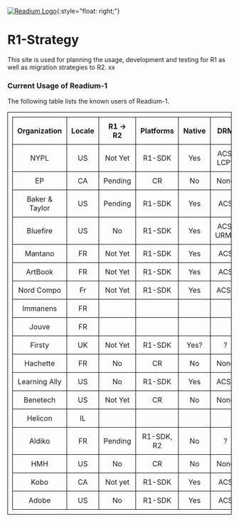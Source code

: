 <style>
table, td, th {
        border: 1px solid black; padding:10px;
        }
</style>

[![Readium Logo](https://readium.org/assets/logos/readiumlogo_64.png)](https://readium.org){:style="float: right;"}

# R1-Strategy
This site is used for planning the usage, development and testing for R1 as well as migration strategies to R2. xx

### Current Usage of Readium-1
The following table lists the known users of Readium-1.

|  Organization  | Locale | R1 -> R2 | Platforms | Native | DRM |
|:-------------:|:-------------:|:------------:|:--------:|:-------:|:-------:|
| NYPL  | US | Not Yet | R1-SDK | Yes | ACS, LCP? |
| EP  | CA | Pending | CR | No | None |
| Baker & Taylor  | US | Pending | R1-SDK | Yes | ACS |
| Bluefire  | US | No | R1-SDK | Yes | ACS, URMS |
| Mantano  | FR | Not Yet | R1-SDK | Yes | ACS |
| ArtBook  | FR | Not Yet | R1-SDK | Yes | ACS |
| Nord Compo  | Fr | Not Yet | R1-SDK | Yes | ACS? |
| Immanens  | FR |  |  | | |
| Jouve  | FR |  |  | | |
| Firsty  | UK | Not Yet | R1-SDK | Yes? | ? |
| Hachette  | FR | No | CR | No | None |
| Learning Ally  | US | No | R1-SDK | Yes | ACS? |
| Benetech  | US | Not Yet | CR | No | None |
| Helicon  | IL |  |  | | |
| Aldiko  | FR | Pending | R1-SDK, R2 | No | ? |
| HMH  | US | No | CR  | No | None |
| Kobo  | CA | Not yet | R1-SDK | Yes | ACS |
| Adobe  | US | No | R1-SDK | Yes | ACS |



